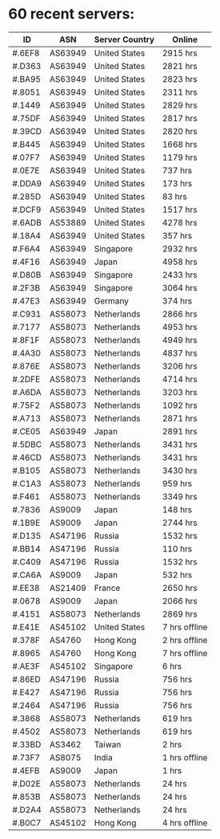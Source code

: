 # 60 recent servers:

| ID | ASN | Server Country | Online |
| ------ | ------ | ------ | ------ |
| #.6EF8 | AS63949 | United States | 2915 hrs |
| #.D363 | AS63949 | United States | 2821 hrs |
| #.BA95 | AS63949 | United States | 2823 hrs |
| #.8051 | AS63949 | United States | 2311 hrs |
| #.1449 | AS63949 | United States | 2829 hrs |
| #.75DF | AS63949 | United States | 2817 hrs |
| #.39CD | AS63949 | United States | 2820 hrs |
| #.B445 | AS63949 | United States | 1668 hrs |
| #.07F7 | AS63949 | United States | 1179 hrs |
| #.0E7E | AS63949 | United States | 737 hrs |
| #.DDA9 | AS63949 | United States | 173 hrs |
| #.285D | AS63949 | United States | 83 hrs |
| #.DCF9 | AS63949 | United States | 1517 hrs |
| #.6ADB | AS53889 | United States | 4278 hrs |
| #.18A4 | AS63949 | United States | 357 hrs |
| #.F6A4 | AS63949 | Singapore | 2932 hrs |
| #.4F16 | AS63949 | Japan | 4958 hrs |
| #.D80B | AS63949 | Singapore | 2433 hrs |
| #.2F3B | AS63949 | Singapore | 3064 hrs |
| #.47E3 | AS63949 | Germany | 374 hrs |
| #.C931 | AS58073 | Netherlands | 2866 hrs |
| #.7177 | AS58073 | Netherlands | 4953 hrs |
| #.8F1F | AS58073 | Netherlands | 4949 hrs |
| #.4A30 | AS58073 | Netherlands | 4837 hrs |
| #.876E | AS58073 | Netherlands | 3206 hrs |
| #.2DFE | AS58073 | Netherlands | 4714 hrs |
| #.A6DA | AS58073 | Netherlands | 3203 hrs |
| #.75F2 | AS58073 | Netherlands | 1092 hrs |
| #.A713 | AS58073 | Netherlands | 2871 hrs |
| #.CE05 | AS63949 | Japan | 2891 hrs |
| #.5DBC | AS58073 | Netherlands | 3431 hrs |
| #.46CD | AS58073 | Netherlands | 3431 hrs |
| #.B105 | AS58073 | Netherlands | 3430 hrs |
| #.C1A3 | AS58073 | Netherlands | 959 hrs |
| #.F461 | AS58073 | Netherlands | 3349 hrs |
| #.7836 | AS9009 | Japan | 148 hrs |
| #.1B9E | AS9009 | Japan | 2744 hrs |
| #.D135 | AS47196 | Russia | 1532 hrs |
| #.BB14 | AS47196 | Russia | 110 hrs |
| #.C409 | AS47196 | Russia | 1532 hrs |
| #.CA6A | AS9009 | Japan | 532 hrs |
| #.EE38 | AS21409 | France | 2650 hrs |
| #.0678 | AS9009 | Japan | 2066 hrs |
| #.4151 | AS58073 | Netherlands | 2869 hrs |
| #.E41E | AS45102 | United States | 7 hrs offline |
| #.378F | AS4760 | Hong Kong | 2 hrs offline |
| #.8965 | AS4760 | Hong Kong | 7 hrs offline |
| #.AE3F | AS45102 | Singapore | 6 hrs |
| #.86ED | AS47196 | Russia | 756 hrs |
| #.E427 | AS47196 | Russia | 756 hrs |
| #.2464 | AS47196 | Russia | 756 hrs |
| #.3868 | AS58073 | Netherlands | 619 hrs |
| #.4502 | AS58073 | Netherlands | 619 hrs |
| #.33BD | AS3462 | Taiwan | 2 hrs |
| #.73F7 | AS8075 | India | 1 hrs offline |
| #.4EFB | AS9009 | Japan | 1 hrs |
| #.D02E | AS58073 | Netherlands | 24 hrs |
| #.853B | AS58073 | Netherlands | 24 hrs |
| #.D2A4 | AS58073 | Netherlands | 24 hrs |
| #.B0C7 | AS45102 | Hong Kong | 4 hrs offline |

